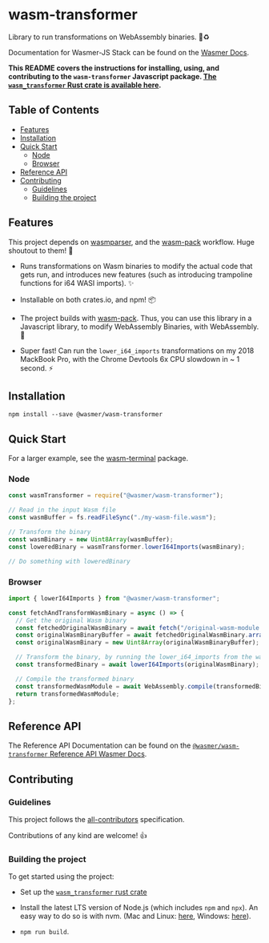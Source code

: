 # wasm-transformer

Library to run transformations on WebAssembly binaries. 🦀♻️

Documentation for Wasmer-JS Stack can be found on the [Wasmer Docs](https://docs.wasmer.io/wasmer-js/wasmer-js).

**This README covers the instructions for installing, using, and contributing to the `wasm-transformer` Javascript package. [The `wasm_transformer` Rust crate is available here](../../packages/wasm-transformer).**

## Table of Contents

- [Features](#features)
- [Installation](#installation)
- [Quick Start](#quick-start)
  - [Node](#node)
  - [Browser](#browser)
- [Reference API](#reference-api)
- [Contributing](#contributing)
  - [Guidelines](#guidelines)
  - [Building the project](#building-the-project)

## Features

This project depends on [wasmparser](https://github.com/yurydelendik/wasmparser.rs), and the [wasm-pack](https://github.com/rustwasm/wasm-pack) workflow. Huge shoutout to them! 🙏

- Runs transformations on Wasm binaries to modify the actual code that gets run, and introduces new features (such as introducing trampoline functions for i64 WASI imports). ✨

- Installable on both crates.io, and npm! 📦

- The project builds with [wasm-pack](https://github.com/rustwasm/wasm-pack). Thus, you can use this library in a Javascript library, to modify WebAssembly Binaries, with WebAssembly. 🤯

- Super fast! Can run the `lower_i64_imports` transformations on my 2018 MackBook Pro, with the Chrome Devtools 6x CPU slowdown in ~ 1 second. ⚡

## Installation

```
npm install --save @wasmer/wasm-transformer
```

## Quick Start

For a larger example, see the [wasm-terminal](../../packages/wasm-terminal) package.

### Node

```js
const wasmTransformer = require("@wasmer/wasm-transformer");

// Read in the input Wasm file
const wasmBuffer = fs.readFileSync("./my-wasm-file.wasm");

// Transform the binary
const wasmBinary = new Uint8Array(wasmBuffer);
const loweredBinary = wasmTransformer.lowerI64Imports(wasmBinary);

// Do something with loweredBinary
```

### Browser

```js
import { lowerI64Imports } from "@wasmer/wasm-transformer";

const fetchAndTransformWasmBinary = async () => {
  // Get the original Wasm binary
  const fetchedOriginalWasmBinary = await fetch("/original-wasm-module.wasm");
  const originalWasmBinaryBuffer = await fetchedOriginalWasmBinary.arrayBuffer();
  const originalWasmBinary = new Uint8Array(originalWasmBinaryBuffer);

  // Transform the binary, by running the lower_i64_imports from the wasm-transformer
  const transformedBinary = await lowerI64Imports(originalWasmBinary);

  // Compile the transformed binary
  const transformedWasmModule = await WebAssembly.compile(transformedBinary);
  return transformedWasmModule;
};
```

## Reference API

The Reference API Documentation can be found on the [`@wasmer/wasm-transformer` Reference API Wasmer Docs](https://docs.wasmer.io/integrations/js/reference-api/wasmer-wasm-transformer).

## Contributing

### Guidelines

This project follows the [all-contributors](https://github.com/kentcdodds/all-contributors) specification.

Contributions of any kind are welcome! 👍

### Building the project

To get started using the project:

- Set up the [`wasm_transformer` rust crate](../../crates/wasm_transformer)

- Install the latest LTS version of Node.js (which includes `npm` and `npx`). An easy way to do so is with nvm. (Mac and Linux: [here](https://github.com/creationix/nvm), Windows: [here](https://github.com/coreybutler/nvm-windows)).

- `npm run build`.
